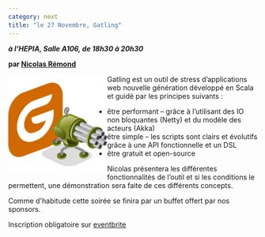 ```yaml
---
category: next
title: "le 27 Novembre, Gatling"
---
```


***à l'HEPIA, Salle A106, de 18h30 à 20h30***

**par [Nicolas Rémond](/jug/speakers.html?key=nicolasremond)**

<img align="left" src="/images/events/gatling_logo.png" width="200px" class="margin-logo" alt="Gatling"/>

Gatling est un outil de stress d’applications web nouvelle génération développé en Scala et guidé par les principes suivants :

- être performant – grâce à l’utilisant des IO non bloquantes (Netty) et du modèle des acteurs (Akka)
- être simple – les scripts sont clairs et évolutifs grâce à une API fonctionnelle et un DSL
- être gratuit et open-source

Nicolas présentera les différentes fonctionnalités de l’outil et si les conditions le permettent, une démonstration sera faite de ces différents concepts.

Comme d'habitude cette soirée se finira par un buffet offert par nos sponsors.

Inscription obligatoire sur [eventbrite](http://www.eventbrite.com/event/4830547297)